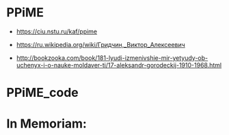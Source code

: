 # PPiME
* https://ciu.nstu.ru/kaf/ppime
* https://ru.wikipedia.org/wiki/Гридчин,_Виктор_Алексеевич

* http://bookzooka.com/book/181-lyudi-izmenivshie-mir-yetyudy-ob-uchenyx-i-o-nauke-moldaver-ti/17-aleksandr-gorodeckij-1910-1968.html
# PPiME_code

# In Memoriam:
